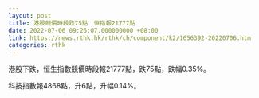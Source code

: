 ```yaml
---
layout: post
title: 港股競價時段跌75點　恒指報21777點
date: 2022-07-06 09:26:07.000000000 +08:00
link: https://news.rthk.hk/rthk/ch/component/k2/1656392-20220706.htm
categories: rthk
---
```


港股下跌，恒生指數競價時段報21777點，跌75點，跌幅0.35%。

科技指數報4868點，升6點，升幅0.14%。
